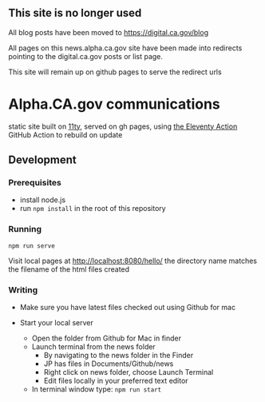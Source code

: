 ## This site is no longer used

All blog posts have been moved to https://digital.ca.gov/blog

All pages on this news.alpha.ca.gov site have been made into redirects pointing to the digital.ca.gov posts or list page.

This site will remain up on github pages to serve the redirect urls

# Alpha.CA.gov communications

static site built on <a href="https://11ty.dev">11ty</a>, served on gh pages, using <A href="https://github.com/marketplace/actions/eleventy-action">the Eleventy Action</a> GitHub Action to rebuild on update

## Development

### Prerequisites

- install node.js
- run ```npm install``` in the root of this repository

### Running

```
npm run serve
```

Visit local pages at <a href="http://localhost:8080/hello/">http://localhost:8080/hello/</a> the directory name matches the filename of the html files created

### Writing

- Make sure you have latest files checked out using Github for mac

- Start your local server
  - Open the folder from Github for Mac in finder
  - Launch terminal from the news folder
      - By navigating to the news folder in the Finder 
      - JP has files in Documents/Github/news
      - Right click on news folder, choose Launch Terminal
      - Edit files locally in your preferred text editor
  - In terminal window type: ```npm run start```

